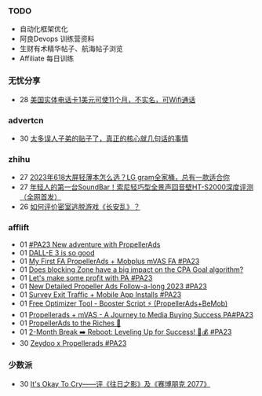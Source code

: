 ### TODO
-  自动化框架优化
-  阿良Devops 训练营资料
-  生财有术精华帖子、航海帖子浏览
-  Affiliate 每日训练

### 无忧分享
<!-- ruyo:START -->
-  28 [美国实体电话卡1美元可使11个月，不实名，可Wifi通话](https://51.ruyo.net/18487.html)<!-- ruyo:END -->

### advertcn
<!-- advertcn:START -->
-  30 [太多误人子弟的贴子了，真正的核心就几句话的事情](https://www.advertcn.com/forum.php?mod=viewthread&tid=112326)<!-- advertcn:END -->

### zhihu
<!-- zhihu:START -->
-  27 [2023年618大屏轻薄本怎么选？LG gram全家桶，总有一款适合你](http://zhuanlan.zhihu.com/p/632641888?utm_campaign=rss&utm_medium=rss&utm_source=rss&utm_content=title)
-  27 [年轻人的第一台SoundBar！索尼轻巧型全景声回音壁HT-S2000深度评测（全网首发）](http://zhuanlan.zhihu.com/p/630990296?utm_campaign=rss&utm_medium=rss&utm_source=rss&utm_content=title)
-  26 [如何评价密室逃脱游戏《长安乱》？](http://www.zhihu.com/question/563950552/answer/3045961312?utm_campaign=rss&utm_medium=rss&utm_source=rss&utm_content=title)<!-- zhihu:END -->

### afflift
<!-- afflift:START -->
-  01 [#PA23 New adventure with PropellerAds](https://afflift.com/f/threads/pa23-new-adventure-with-propellerads.11573/)
-  01 [DALL-E 3 is so good](https://afflift.com/f/threads/dall-e-3-is-so-good.11716/)
-  01 [My First FA PropellerAds + Mobplus mVAS FA #PA23](https://afflift.com/f/threads/my-first-fa-propellerads-mobplus-mvas-fa-pa23.11695/)
-  01 [Does blocking Zone have a big impact on the CPA Goal algorithm?](https://afflift.com/f/threads/does-blocking-zone-have-a-big-impact-on-the-cpa-goal-algorithm.11715/)
-  01 [Let&#39;s make some profit with PA #PA23](https://afflift.com/f/threads/lets-make-some-profit-with-pa-pa23.11600/)
-  01 [New Detailed Propeller Ads Follow-a-long 2023 #PA23](https://afflift.com/f/threads/new-detailed-propeller-ads-follow-a-long-2023-pa23.11612/)
-  01 [Survey Exit Traffic + Mobile App Installs #PA23](https://afflift.com/f/threads/survey-exit-traffic-mobile-app-installs-pa23.11712/)
-  01 [Free Optimizer Tool - Booster Script ⚡ &lpar;PropellerAds+BeMob&rpar;](https://afflift.com/f/threads/free-optimizer-tool-booster-script-%E2%9A%A1-propellerads-bemob.10601/)
-  01 [Propellerads + mVAS - A Journey to Media Buying Success PA#PA23](https://afflift.com/f/threads/propellerads-mvas-a-journey-to-media-buying-success-pa-pa23.11608/)
-  01 [PropellerAds to the Riches 🤑](https://afflift.com/f/threads/propellerads-to-the-riches-%F0%9F%A4%91.11567/)
-  01 [2-Month Break ➡️ Reboot: Leveling Up for Success! 💼💰 #PA23](https://afflift.com/f/threads/2-month-break-%E2%9E%A1%EF%B8%8F-reboot-leveling-up-for-success-%F0%9F%92%BC%F0%9F%92%B0-pa23.11560/)
-  30 [Zeydoo x Propellerads #PA23](https://afflift.com/f/threads/zeydoo-x-propellerads-pa23.11561/)<!-- afflift:END -->

### 少数派
<!-- sspai:START -->
-  30 [It&#39;s Okay To Cry——评《往日之影》及《赛博朋克 2077》](https://sspai.com/post/83309)<!-- sspai:END -->
